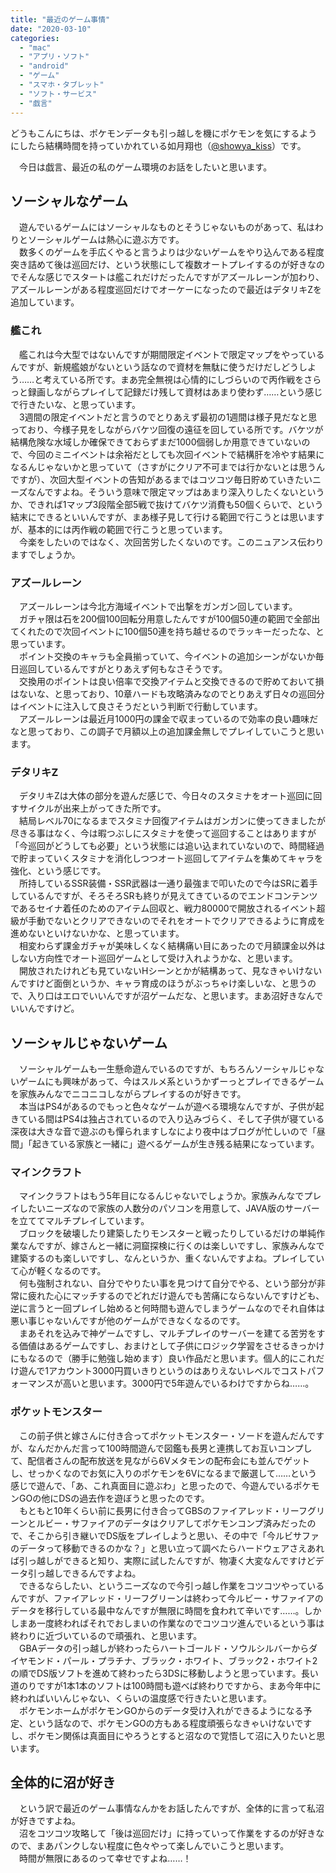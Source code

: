```yaml
---
title: "最近のゲーム事情"
date: "2020-03-10"
categories: 
  - "mac"
  - "アプリ・ソフト"
  - "android"
  - "ゲーム"
  - "スマホ・タブレット"
  - "ソフト・サービス"
  - "戯言"
---
```


どうもこんにちは、ポケモンデータも引っ越しを機にポケモンを気にするようにしたら結構時間を持っていかれている如月翔也（[@showya\_kiss](http://twitter.com/showya_kiss)）です。  
  
　今日は戯言、最近の私のゲーム環境のお話をしたいと思います。  

## ソーシャルなゲーム

　遊んでいるゲームにはソーシャルなものとそうじゃないものがあって、私はわりとソーシャルゲームは熱心に遊ぶ方です。  
　数多くのゲームを手広くやると言うよりは少ないゲームをやり込んである程度突き詰めて後は巡回だけ、という状態にして複数オートプレイするのが好きなのでそんな感じでスタートは艦これだけだったんですがアズールレーンが加わり、アズールレーンがある程度巡回だけでオーケーになったので最近はデタリキZを追加しています。  

### 艦これ

　艦これは今大型ではないんですが期間限定イベントで限定マップをやっているんですが、新規艦娘がないという話なので資材を無駄に使うだけだしどうしよう……と考えている所です。まあ完全無視は心情的にしづらいので丙作戦をさらっと録画しながらプレイして記録だけ残して資材はあまり使わず……という感じで行きたいな、と思っています。  
　3週間の限定イベントだと言うのでとりあえず最初の1週間は様子見だなと思っており、今様子見をしながらバケツ回復の遠征を回している所です。バケツが結構危険な水域しか確保できておらずまだ1000個弱しか用意できていないので、今回のミニイベントは余裕だとしても次回イベントで結構肝を冷やす結果になるんじゃないかと思っていて（さすがにクリア不可までは行かないとは思うんですが）、次回大型イベントの告知があるまではコツコツ毎日貯めていきたいニーズなんですよね。そういう意味で限定マップはあまり深入りしたくないというか、できれば1マップ3段階全部5戦で抜けてバケツ消費も50個くらいで、という結末にできるといいんですが、まあ様子見して行ける範囲で行こうとは思いますが、基本的には丙作戦の範囲で行こうと思っています。  
　今楽をしたいのではなく、次回苦労したくないのです。このニュアンス伝わりますでしょうか。  

### アズールレーン

　アズールレーンは今北方海域イベントで出撃をガンガン回しています。  
　ガチャ限は石を200個100回転分用意したんですが100個50連の範囲で全部出てくれたので次回イベントに100個50連を持ち越せるのでラッキーだったな、と思っています。  
　ポイント交換のキャラも全員揃っていて、今イベントの追加シーンがないか毎日巡回しているんですがとりあえず何もなさそうです。  
　交換用のポイントは良い倍率で交換アイテムと交換できるので貯めておいて損はないな、と思っており、10章ハードも攻略済みなのでとりあえず日々の巡回分はイベントに注入して良さそうだという判断で行動しています。  
　アズールレーンは最近月1000円の課金で収まっているので効率の良い趣味だなと思っており、この調子で月額以上の追加課金無しでプレイしていこうと思います。  

### デタリキZ

　デタリキZは大体の部分を遊んだ感じで、今日々のスタミナをオート巡回に回すサイクルが出来上がってきた所です。  
　結局レベル70になるまでスタミナ回復アイテムはガンガンに使ってきましたが尽きる事はなく、今は暇つぶしにスタミナを使って巡回することはありますが「今巡回がどうしても必要」という状態には追い込まれていないので、時間経過で貯まっていくスタミナを消化しつつオート巡回してアイテムを集めてキャラを強化、という感じです。  
　所持しているSSR装備・SSR武器は一通り最強まで叩いたので今はSRに着手しているんですが、そろそろSRも終りが見えてきているのでエンドコンテンツであるセイナ着任のためのアイテム回収と、戦力80000で開放されるイベント超級が手動でないとクリアできないのでそれをオートでクリアできるように育成を進めないといけないかな、と思っています。  
　相変わらず課金ガチャが美味しくなく結構痛い目にあったので月額課金以外はしない方向性でオート巡回ゲームとして受け入れようかな、と思います。  
　開放されたけれども見ていないHシーンとかが結構あって、見なきゃいけないんですけど面倒というか、キャラ育成のほうがぶっちゃけ楽しいな、と思うので、入り口はエロでいいんですが沼ゲームだな、と思います。まあ沼好きなんでいいんですけど。  

## ソーシャルじゃないゲーム

　ソーシャルゲームも一生懸命遊んでいるのですが、もちろんソーシャルじゃないゲームにも興味があって、今はスルメ系というかずーっとプレイできるゲームを家族みんなでニコニコしながらプレイするのが好きです。  
　本当はPS4があるのでもっと色々なゲームが遊べる環境なんですが、子供が起きている間はPS4は独占されているので入り込みづらく、そして子供が寝ている深夜は大きな音で遊ぶのも憚られますしなにより夜中はブログが忙しいので「昼間」「起きている家族と一緒に」遊べるゲームが生き残る結果になっています。

### マインクラフト

　マインクラフトはもう5年目になるんじゃないでしょうか。家族みんなでプレイしたいニーズなので家族の人数分のパソコンを用意して、JAVA版のサーバーを立ててマルチプレイしています。  
　ブロックを破壊したり建築したりモンスターと戦ったりしているだけの単純作業なんですが、嫁さんと一緒に洞窟探検に行くのは楽しいですし、家族みんなで建築するのも楽しいですし、なんというか、重くないんですよね。プレイしていて心が軽くなるのです。  
　何も強制されない、自分でやりたい事を見つけて自分でやる、という部分が非常に疲れた心にマッチするのでどれだけ遊んでも苦痛にならないんですけども、逆に言うと一回プレイし始めると何時間も遊んでしまうゲームなのでそれ自体は悪い事じゃないんですが他のゲームができなくなるのです。  
　まあそれを込みで神ゲームですし、マルチプレイのサーバーを建てる苦労をする価値はあるゲームですし、おまけとして子供にロジック学習をさせるきっかけにもなるので（勝手に勉強し始めます）良い作品だと思います。個人的にこれだけ遊んで1アカウント3000円買いきりというのはありえないレベルでコストパフォーマンスが高いと思います。3000円で5年遊んでいるわけですからね……。  

### ポケットモンスター

　この前子供と嫁さんに付き合ってポケットモンスター・ソードを遊んだんですが、なんだかんだ言って100時間遊んで図鑑も長男と連携してお互いコンプして、配信者さんの配布放送を見ながら6Vメタモンの配布会にも並んでゲットし、せっかくなのでお気に入りのポケモンを6Vになるまで厳選して……という感じで遊んで、「あ、これ真面目に遊ぶわ」と思ったので、今遊んでいるポケモンGOの他にDSの過去作を遊ぼうと思ったのです。  
　もともと10年くらい前に長男に付き合ってGBSのファイアレッド・リーフグリーンとルビー・サファイアのデータはクリアしてポケモンコンプ済みだったので、そこから引き継いでDS版をプレイしようと思い、その中で「今ルビサファのデータって移動できるのかな？」と思い立って調べたらハードウェアさえあれば引っ越しができると知り、実際に試したんですが、物凄く大変なんですけどデータ引っ越しできるんですよね。  
　できるならしたい、というニーズなので今引っ越し作業をコツコツやっているんですが、ファイアレッド・リーフグリーンは終わって今ルビー・サファイアのデータを移行している最中なんですが無限に時間を食われて辛いです……。しかしまあ一度終わればそれでおしまいの作業なのでコツコツ進んでいるという事は終わりに近づいているので頑張れ、と思います。  
　GBAデータの引っ越しが終わったらハートゴールド・ソウルシルバーからダイヤモンド・パール・プラチナ、ブラック・ホワイト、ブラック2・ホワイト2の順でDS版ソフトを進めて終わったら3DSに移動しようと思っています。長い道のりですが1本1本のソフトは100時間も遊べば終わりですから、まあ今年中に終わればいいんじゃない、くらいの温度感で行きたいと思います。  
　ポケモンホームがポケモンGOからのデータ受け入れができるようになる予定、という話なので、ポケモンGOの方もある程度頑張らなきゃいけないですし、ポケモン関係は真面目にやろうとすると沼なので覚悟して沼に入りたいと思います。  

## 全体的に沼が好き

　という訳で最近のゲーム事情なんかをお話したんですが、全体的に言って私沼が好きですよね。  
　沼をコツコツ攻略して「後は巡回だけ」に持っていって作業をするのが好きなので、まあパンクしない程度に色々やって楽しんでいこうと思います。  
　時間が無限にあるのって幸せですよね……！

